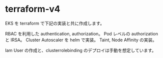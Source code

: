 # terraform-v4
EKS を terraform で下記の実装と共に作成します。

RBAC を利用した authentication, authorization。
Pod レベルの authorization と IRSA。
Cluster Autoscaler を helm で実装。
Taint, Node Affinity の実装。

Iam User の作成と、clusterrolebinding のデプロイは手動を想定しています。
